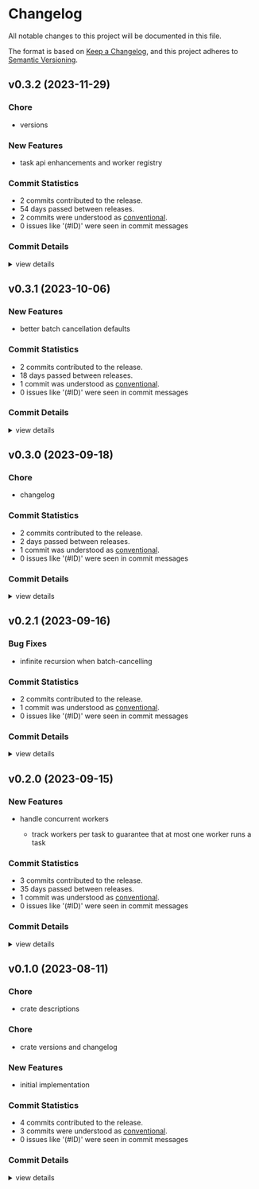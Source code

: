 # Changelog

All notable changes to this project will be documented in this file.

The format is based on [Keep a Changelog](https://keepachangelog.com/en/1.0.0/),
and this project adheres to [Semantic Versioning](https://semver.org/spec/v2.0.0.html).

## v0.3.2 (2023-11-29)

### Chore

 - <csr-id-83cfe826e8b543bdeead54c0f9500706fbb72a7b/> versions

### New Features

 - <csr-id-d6279daf534d793811232a2b8e765e8cd520bff2/> task api enhancements and worker registry

### Commit Statistics

<csr-read-only-do-not-edit/>

 - 2 commits contributed to the release.
 - 54 days passed between releases.
 - 2 commits were understood as [conventional](https://www.conventionalcommits.org).
 - 0 issues like '(#ID)' were seen in commit messages

### Commit Details

<csr-read-only-do-not-edit/>

<details><summary>view details</summary>

 * **Uncategorized**
    - Versions ([`83cfe82`](https://github.com/tamasfe/ora/commit/83cfe826e8b543bdeead54c0f9500706fbb72a7b))
    - Task api enhancements and worker registry ([`d6279da`](https://github.com/tamasfe/ora/commit/d6279daf534d793811232a2b8e765e8cd520bff2))
</details>

## v0.3.1 (2023-10-06)

### New Features

 - <csr-id-5049197f2a056b134287603d4d3b571135b77ba0/> better batch cancellation defaults

### Commit Statistics

<csr-read-only-do-not-edit/>

 - 2 commits contributed to the release.
 - 18 days passed between releases.
 - 1 commit was understood as [conventional](https://www.conventionalcommits.org).
 - 0 issues like '(#ID)' were seen in commit messages

### Commit Details

<csr-read-only-do-not-edit/>

<details><summary>view details</summary>

 * **Uncategorized**
    - Release ora-client v0.2.1, ora-api v0.3.1, ora-store-sqlx v0.3.1, ora v0.3.1 ([`65c0b4f`](https://github.com/tamasfe/ora/commit/65c0b4f771df465e27ae27555fd8aa7c0f4b5126))
    - Better batch cancellation defaults ([`5049197`](https://github.com/tamasfe/ora/commit/5049197f2a056b134287603d4d3b571135b77ba0))
</details>

## v0.3.0 (2023-09-18)

<csr-id-fabc6d25ea8ef8706e44e8794b80af3943518942/>

### Chore

 - <csr-id-fabc6d25ea8ef8706e44e8794b80af3943518942/> changelog

### Commit Statistics

<csr-read-only-do-not-edit/>

 - 2 commits contributed to the release.
 - 2 days passed between releases.
 - 1 commit was understood as [conventional](https://www.conventionalcommits.org).
 - 0 issues like '(#ID)' were seen in commit messages

### Commit Details

<csr-read-only-do-not-edit/>

<details><summary>view details</summary>

 * **Uncategorized**
    - Release ora-worker v0.3.0, ora-api v0.3.0, ora-store-memory v0.3.0, ora-store-sqlx v0.3.0, ora-test v0.3.0, ora v0.3.0, ora-graphql v0.3.0, safety bump 5 crates ([`387ea7f`](https://github.com/tamasfe/ora/commit/387ea7fc0da2bdd9894415228f5e60e2f9716478))
    - Changelog ([`fabc6d2`](https://github.com/tamasfe/ora/commit/fabc6d25ea8ef8706e44e8794b80af3943518942))
</details>

## v0.2.1 (2023-09-16)

### Bug Fixes

 - <csr-id-216611a96d5cd133006dc90ac0635baa50551057/> infinite recursion when batch-cancelling

### Commit Statistics

<csr-read-only-do-not-edit/>

 - 2 commits contributed to the release.
 - 1 commit was understood as [conventional](https://www.conventionalcommits.org).
 - 0 issues like '(#ID)' were seen in commit messages

### Commit Details

<csr-read-only-do-not-edit/>

<details><summary>view details</summary>

 * **Uncategorized**
    - Release ora-common v0.1.1, ora-api v0.2.1, ora-store-sqlx v0.2.1 ([`5a2e17a`](https://github.com/tamasfe/ora/commit/5a2e17a80948cbebb219861a9a0faed84b50b4e3))
    - Infinite recursion when batch-cancelling ([`216611a`](https://github.com/tamasfe/ora/commit/216611a96d5cd133006dc90ac0635baa50551057))
</details>

## v0.2.0 (2023-09-15)

### New Features

 - <csr-id-933860bc82503d990938ad1925846eb0eecb0ee5/> handle concurrent workers
   - track workers per task to guarantee that at most one worker runs a task

### Commit Statistics

<csr-read-only-do-not-edit/>

 - 3 commits contributed to the release.
 - 35 days passed between releases.
 - 1 commit was understood as [conventional](https://www.conventionalcommits.org).
 - 0 issues like '(#ID)' were seen in commit messages

### Commit Details

<csr-read-only-do-not-edit/>

<details><summary>view details</summary>

 * **Uncategorized**
    - Release ora-worker v0.2.1, ora-api v0.2.0, ora-store-memory v0.2.0, ora-store-sqlx v0.2.0, ora-test v0.2.0, ora v0.2.0, ora-graphql v0.2.0 ([`9c0812a`](https://github.com/tamasfe/ora/commit/9c0812a8005f496718406710c902c9de3346badc))
    - Release ora-scheduler v0.2.0, ora-client v0.2.0, ora-worker v0.2.0, ora-api v0.2.0, ora-store-memory v0.2.0, ora-store-sqlx v0.2.0, ora-test v0.2.0, ora v0.2.0, ora-graphql v0.2.0, safety bump 6 crates ([`3d59b5b`](https://github.com/tamasfe/ora/commit/3d59b5bcf244b6abbbda7e1feff30cb7931dc03f))
    - Handle concurrent workers ([`933860b`](https://github.com/tamasfe/ora/commit/933860bc82503d990938ad1925846eb0eecb0ee5))
</details>

## v0.1.0 (2023-08-11)

<csr-id-987061ed68939e994d097fb6c353921cbc353416/>
<csr-id-d5cca440df67e94bb0cc18f8572518459d4264f1/>

### Chore

 - <csr-id-987061ed68939e994d097fb6c353921cbc353416/> crate descriptions

### Chore

 - <csr-id-d5cca440df67e94bb0cc18f8572518459d4264f1/> crate versions and changelog

### New Features

 - <csr-id-07c38305ea1c0ea48537aaac204698287bc44875/> initial implementation

### Commit Statistics

<csr-read-only-do-not-edit/>

 - 4 commits contributed to the release.
 - 3 commits were understood as [conventional](https://www.conventionalcommits.org).
 - 0 issues like '(#ID)' were seen in commit messages

### Commit Details

<csr-read-only-do-not-edit/>

<details><summary>view details</summary>

 * **Uncategorized**
    - Release ora-common v0.1.0, ora-client v0.1.0, ora-worker v0.1.0, ora-api v0.1.0, ora-timer v0.1.0, ora-util v0.1.0, ora-scheduler v0.1.0, ora-store-memory v0.1.0, ora-store-sqlx v0.1.0, ora-test v0.1.0, ora v0.1.0 ([`cab6a7b`](https://github.com/tamasfe/ora/commit/cab6a7b16d23cb8a28d98e140d6fe5fdc4814c89))
    - Crate versions and changelog ([`d5cca44`](https://github.com/tamasfe/ora/commit/d5cca440df67e94bb0cc18f8572518459d4264f1))
    - Crate descriptions ([`987061e`](https://github.com/tamasfe/ora/commit/987061ed68939e994d097fb6c353921cbc353416))
    - Initial implementation ([`07c3830`](https://github.com/tamasfe/ora/commit/07c38305ea1c0ea48537aaac204698287bc44875))
</details>

